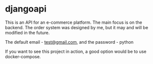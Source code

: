 # djangoapi
This is an API for an e-commerce platform. The main focus is on the backend.
The order system was designed by me, but it may and will be modified in the future.

The default email - test@gmail.com, and the password - python

If you want to see this project in action, a good option would be to use docker-compose.
